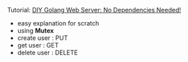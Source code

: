 Tutorial: [DIY Golang Web Server: No Dependencies Needed!](https://youtu.be/eqvDSkuBihs)

- easy explanation for scratch
- using **Mutex**
- create user : PUT
- get user : GET
- delete user : DELETE